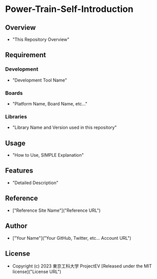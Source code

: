 # Power-Train-Self-Introduction

## Overview
- "This Repository Overview"

## Requirement
### Development
- "Development Tool Name"
### Boards
- "Platform Name, Board Name, etc..."
### Libraries
- "Library Name and Version used in this repository"

## Usage
- "How to Use, SIMPLE Explanation"

## Features
- "Detailed Description"

## Reference
- ["Reference Site Name"]("Reference URL")

## Author
- ["Your Name"]("Your GitHub, Twitter, etc... Account URL")

## License
- Copyright (c) 2023 東京工科大学 ProjectEV [Released under the MIT license]("License URL")
